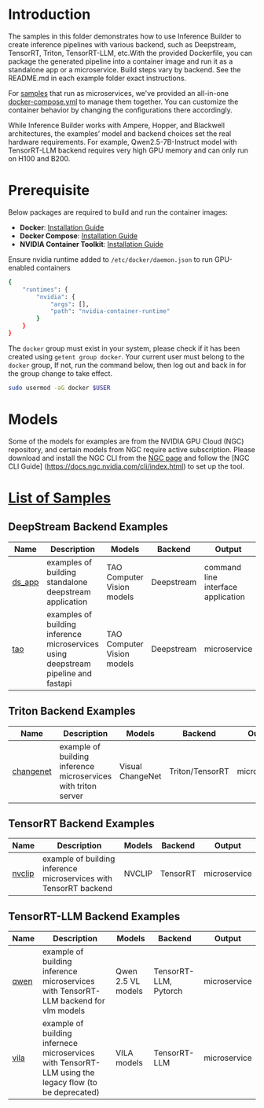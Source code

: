 # Introduction

The samples in this folder demonstrates how to use Inference Builder to create inference pipelines with various backend, such as Deepstream, TensorRT, Triton, TensorRT-LLM, etc.With the provided Dockerfile, you can package the generated pipeline into a container image and run it as a standalone app or a microservice. Build steps vary by backend. See the README.md in each example folder exact instructions.

For [samples](#list-of-samples) that run as microservices, we've provided an all-in-one [docker-compose.yml](./docker-compose.yml) to manage them together. You can customize the container behavior by changing the configurations there accordingly.

While Inference Builder works with Ampere, Hopper, and Blackwell architectures, the examples’ model and backend choices set the real hardware requirements. For example, Qwen2.5-7B-Instruct model with TensorRT-LLM backend requires very high GPU memory and can only run on H100 and B200.

# Prerequisite

Below packages are required to build and run the container images:

- **Docker**: [Installation Guide](https://docs.docker.com/desktop/setup/install/linux/ubuntu/)
- **Docker Compose**: [Installation Guide](https://docs.docker.com/desktop/setup/install/linux/ubuntu/)
- **NVIDIA Container Toolkit**: [Installation Guide](https://docs.nvidia.com/datacenter/cloud-native/container-toolkit/latest/install-guide.html)


Ensure nvidia runtime added to `/etc/docker/daemon.json` to run GPU-enabled containers

```bash
{
    "runtimes": {
        "nvidia": {
            "args": [],
            "path": "nvidia-container-runtime"
        }
    }
}
```

The `docker` group must exist in your system, please check if it has been created using `getent group docker`. Your current user must belong to the `docker` group, If not, run the command below, then log out and back in for the group change to take effect.

```bash
sudo usermod -aG docker $USER
```

# Models

Some of the models for examples are from the NVIDIA GPU Cloud (NGC) repository, and certain models from NGC require active subscription. Please download and install the NGC CLI from the [NGC page](https://org.ngc.nvidia.com/setup/installers/cli) and follow the [NGC CLI Guide] (https://docs.ngc.nvidia.com/cli/index.html) to set up the tool.

# [List of Samples](#list-of-samples)

## DeepStream Backend Examples

| Name | Description | Models | Backend | Output |
|------|-------------|---------|---------|---------|
| [ds_app](./ds_app/) | examples of building standalone deepstream application | TAO Computer Vision models | Deepstream | command line interface application |
| [tao](./tao/) | examples of building inference microservices using deepstream pipeline and fastapi | TAO Computer Vision models | Deepstream | microservice |

## Triton Backend Examples

| Name | Description | Models | Backend | Output |
|------|-------------|---------|---------|---------|
| [changenet](./changenet/) | example of building inference microservices with triton server | Visual ChangeNet | Triton/TensorRT | microservice |

## TensorRT Backend Examples

| Name | Description | Models | Backend | Output |
|------|-------------|---------|---------|---------|
| [nvclip](./nvclip/) | example of building inference microservices with TensorRT backend | NVCLIP | TensorRT | microservice |

## TensorRT-LLM Backend Examples

| Name | Description | Models | Backend | Output |
|------|-------------|---------|---------|---------|
| [qwen](./qwen/) | example of building inference microservices with TensorRT-LLM backend for vlm models | Qwen 2.5 VL models | TensorRT-LLM, Pytorch | microservice |
| [vila](./vila/) | example of building infernece microservices with TensorRT-LLM using the legacy flow (to be deprecated) | VILA models | TensorRT-LLM | microservice |
